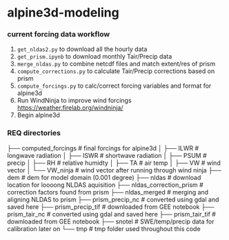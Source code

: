 # alpine3d-modeling

### current forcing data workflow
 1. `get_nldas2.py` to download all the hourly data
 1. `get_prism.ipynb` to download monthly Tair/Precip data
 1. `merge_nldas.py` to combine netcdf files and match extent/res of prism
 1. `compute_corrections.py` to calculate Tair/Precip corrections based on prism
 1. `compute_forcings.py` to calc/correct forcing variables and format for alpine3d
 1.  Run WindNinja to improve wind forcings https://weather.firelab.org/windninja/
 1.  Begin alpine3d

### REQ directories

├── computed_forcings       # final forcings for alpine3d
│   ├── ILWR                # longwave radiation
│   ├── ISWR                # shortwave radiation
│   ├── PSUM                # precip
│   ├── RH                  # relative humidty
│   ├── TA                  # air temp
│   ├── VW                  # wind vector
│   └── VW_ninja            # wind vector after running through wind ninja
├── dem                     # dem for model domain (0.001 degree) 
├── nldas                   # download location for loooong NLDAS aquisition
├── nldas_correction_prism  # correction factors found from prism
├── nldas_merged            # merging and aligning NLDAS to prism
├── prism_precip_nc         # converted using gdal and saved here
├── prism_precip_tif        # downloaded from GEE notebook
├── prism_tair_nc           # converted using gdal and saved here
├── prism_tair_tif          # downloaded from GEE notebook
├── snotel                  # SWE/temp/precip data for calibration later on
└── tmp                     # tmp folder used throughout this code
